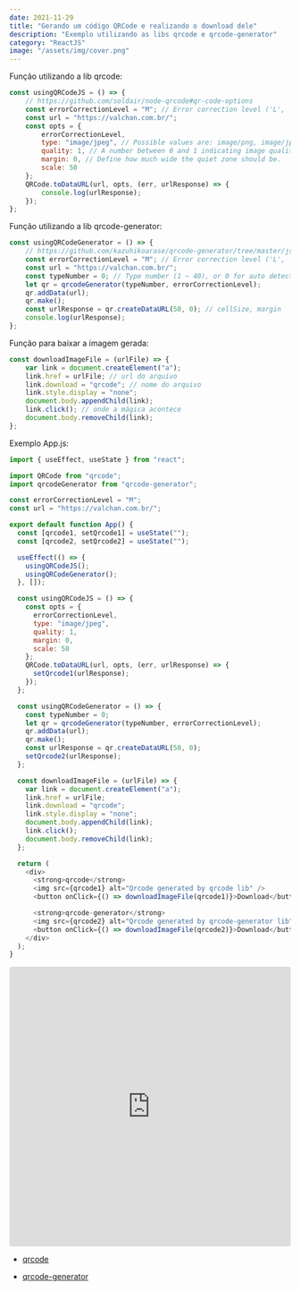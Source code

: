 ```yaml
---
date: 2021-11-29
title: "Gerando um código QRCode e realizando o download dele"
description: "Exemplo utilizando as libs qrcode e qrcode-generator"
category: "ReactJS"
image: "/assets/img/cover.png"
---
```


Função utilizando a lib qrcode:

```javascript
const usingQRCodeJS = () => {
    // https://github.com/soldair/node-qrcode#qr-code-options
    const errorCorrectionLevel = "M"; // Error correction level ('L', 'M', 'Q', 'H')
    const url = "https://valchan.com.br/";
    const opts = {
        errorCorrectionLevel,
        type: "image/jpeg", // Possible values are: image/png, image/jpeg, image/webp.
        quality: 1, // A number between 0 and 1 indicating image quality if the requested type is image/jpeg or image/webp.
        margin: 0, // Define how much wide the quiet zone should be.
        scale: 50
    };
    QRCode.toDataURL(url, opts, (err, urlResponse) => {
        console.log(urlResponse);
    });
};
```

Função utilizando a lib qrcode-generator:

```javascript
const usingQRCodeGenerator = () => {
    // https://github.com/kazuhikoarase/qrcode-generator/tree/master/js
    const errorCorrectionLevel = "M"; // Error correction level ('L', 'M', 'Q', 'H')
    const url = "https://valchan.com.br/";
    const typeNumber = 0; // Type number (1 ~ 40), or 0 for auto detection.
    let qr = qrcodeGenerator(typeNumber, errorCorrectionLevel);
    qr.addData(url);
    qr.make();
    const urlResponse = qr.createDataURL(50, 0); // cellSize, margin
    console.log(urlResponse);
};
```

Função para baixar a imagem gerada:

```javascript
const downloadImageFile = (urlFile) => {
    var link = document.createElement("a");
    link.href = urlFile; // url do arquivo
    link.download = "qrcode"; // nome do arquivo
    link.style.display = "none";
    document.body.appendChild(link);
    link.click(); // onde a mágica acontece
    document.body.removeChild(link);
};
```

Exemplo App.js:

```javascript
import { useEffect, useState } from "react";

import QRCode from "qrcode";
import qrcodeGenerator from "qrcode-generator";

const errorCorrectionLevel = "M";
const url = "https://valchan.com.br/";

export default function App() {
  const [qrcode1, setQrcode1] = useState("");
  const [qrcode2, setQrcode2] = useState("");

  useEffect(() => {
    usingQRCodeJS();
    usingQRCodeGenerator();
  }, []);

  const usingQRCodeJS = () => {
    const opts = {
      errorCorrectionLevel,
      type: "image/jpeg",
      quality: 1,
      margin: 0,
      scale: 50
    };
    QRCode.toDataURL(url, opts, (err, urlResponse) => {
      setQrcode1(urlResponse);
    });
  };

  const usingQRCodeGenerator = () => {
    const typeNumber = 0;
    let qr = qrcodeGenerator(typeNumber, errorCorrectionLevel);
    qr.addData(url);
    qr.make();
    const urlResponse = qr.createDataURL(50, 0);
    setQrcode2(urlResponse);
  };

  const downloadImageFile = (urlFile) => {
    var link = document.createElement("a");
    link.href = urlFile;
    link.download = "qrcode";
    link.style.display = "none";
    document.body.appendChild(link);
    link.click();
    document.body.removeChild(link);
  };

  return (
    <div>
      <strong>qrcode</strong>
      <img src={qrcode1} alt="Qrcode generated by qrcode lib" />
      <button onClick={() => downloadImageFile(qrcode1)}>Download</button>

      <strong>qrcode-generator</strong>
      <img src={qrcode2} alt="Qrcode generated by qrcode-generator lib" />
      <button onClick={() => downloadImageFile(qrcode2)}>Download</button>
    </div>
  );
}
```

<iframe 
    src="https://codesandbox.io/embed/generate-qr-code-img-and-download-it-l4c5e?fontsize=14&hidenavigation=1&theme=dark"
    style="width:100%; height:500px; border:0; border-radius: 4px; overflow:hidden;"
    title="generate-qr-code-img-and-download-it"
    allow="accelerometer; ambient-light-sensor; camera; encrypted-media; geolocation; gyroscope; hid; microphone; midi; payment; usb; vr; xr-spatial-tracking"
    sandbox="allow-forms allow-modals allow-popups allow-presentation allow-same-origin allow-scripts"
></iframe>


- <a href="https://github.com/soldair/node-qrcode" target="_blank" rel="noopener noreferrer">qrcode</a> 

- <a href="https://github.com/kazuhikoarase/qrcode-generator" target="_blank" rel="noopener noreferrer">qrcode-generator</a> 